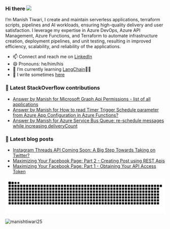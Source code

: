 <!--
**manishtiwari25/manishtiwari25** is a ✨ _special_ ✨ repository because its `README.md` (this file) appears on your GitHub profile.

Here are some ideas to get you started:

- 🔭 I’m currently working on ...
- 🌱 I’m currently learning ...
- 👯 I’m looking to collaborate on ...
- 🤔 I’m looking for help with ...
- 💬 Ask me about ...
- 📫 How to reach me: ...
- 😄 Pronouns: ...
- ⚡ Fun fact: ...
-->
### Hi there <img src="https://raw.githubusercontent.com/egonelbre/gophers/master/icon/glowstick.gif" width="30px">

I’m Manish Tiwari, I create and maintain serverless applications, terraform scripts, pipelines and AI workloads, ensuring high-quality delivery and user satisfaction. I leverage my expertise in Azure DevOps, Azure API Management, Azure Functions, and Terraform to automate infrastructure creation, deployment pipelines, and unit testing, resulting in improved efficiency, scalability, and reliability of the applications.

- 📫 Connect and reach me on [LinkedIn](https://www.linkedin.com/in/its-manishtiwari)
- 😄 Pronouns: he/him/his
- 🌱 I’m currently learning [LangChain](https://python.langchain.com/v0.1/docs/get_started/quickstart/)🦜️🔗
- 📓 I write sometimes [here](https://blogs.bitesinbyte.com/)

### 🥞 Latest StackOverflow contributions

<!-- STACKOVERFLOW:START -->
- [Answer by Manish for Microsoft Graph Api Permissions - list of all applications](https://stackoverflow.com/questions/78310792/microsoft-graph-api-permissions-list-of-all-applications/78311053#78311053)
- [Answer by Manish for How to read Timer Trigger Schedule parameter from Azure App Configuration in Azure Functions?](https://stackoverflow.com/questions/76310081/how-to-read-timer-trigger-schedule-parameter-from-azure-app-configuration-in-azu/76314377#76314377)
- [Answer by Manish for Azure Service Bus Queue: re-schedule messages while increasing deliveryCount](https://stackoverflow.com/questions/76311885/azure-service-bus-queue-re-schedule-messages-while-increasing-deliverycount/76314222#76314222)
<!-- STACKOVERFLOW:END -->

### 🥞 Latest blog posts

<!-- Blog:START -->
- [Instagram Threads API Coming Soon: A Big Step Towards Taking on Twitter?](https://blogs.bitesinbyte.com//posts/instagram-thread-api/)
- [Maximizing Your Facebook Page: Part 2 - Creating Post using REST Apis](https://blogs.bitesinbyte.com//posts/how-to-post-on-facebook-page-using-rest-api-part2/)
- [Maximizing Your Facebook Page: Part 1 - Obtaining Your API Access Token](https://blogs.bitesinbyte.com//posts/how-to-post-on-facebook-page-using-rest-api-part1/)
<!-- Blog:END -->

<picture>
  <source media="(prefers-color-scheme: dark)" srcset="https://raw.githubusercontent.com/manishtiwari25/manishtiwari25/output/github-contribution-grid-snake-dark.svg">
  <source media="(prefers-color-scheme: light)" srcset="https://raw.githubusercontent.com/manishtiwari25/manishtiwari25/output/github-contribution-grid-snake.svg">
  <img alt="github contribution grid snake animation" src="https://raw.githubusercontent.com/manishtiwari25/manishtiwari25/output/github-contribution-grid-snake.svg">
</picture>

<p align="left"> <img src="https://komarev.com/ghpvc/?username=manishtiwari25" alt="manishtiwari25" /> </p>
